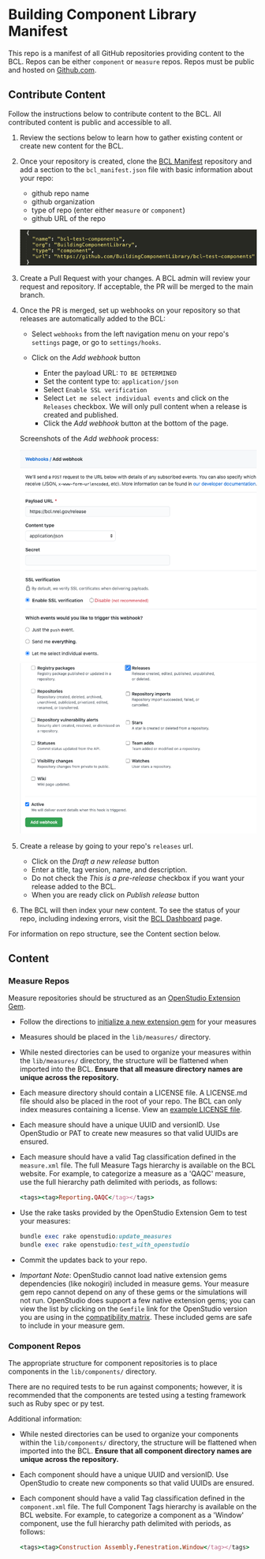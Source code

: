 # Building Component Library Manifest

This repo is a manifest of all GitHub repositories providing content to the BCL.  Repos can be either `component` or `measure` repos.  Repos must be public and hosted on [Github.com](https://github.com).

## Contribute Content

Follow the instructions below to contribute content to the BCL.  All contributed content is public and accessible to all.

1. Review the sections below to learn how to gather existing content or create new content for the BCL.

1. Once your repository is created, clone the [BCL Manifest](https://github.com/BuildingComponentLibrary/bcl-manifest) repository and add a section to the `bcl_manifest.json` file with basic information about your repo:
	- github repo name
	- github organization
	- type of repo (enter either `measure` or `component`)
	- github URL of the repo

	![example manifest](assets/manifest_example.png)

1. Create a Pull Request with your changes.  A BCL admin will review your request and repository.  If acceptable, the PR will be merged to the main branch.

1. Once the PR is merged, set up webhooks on your repository so that releases are automatically added to the BCL:
	- Select `webhooks` from the left navigation menu on your repo's `settings` page, or go to `settings/hooks`.

	- Click on the *Add webhook* button

		- Enter the payload URL: `TO BE DETERMINED`
		- Set the content type to: `application/json`
		- Select `Enable SSL verification`
		- Select `Let me select individual events` and click on the `Releases` checkbox.  We will only pull content when a release is created and published.
		- Click the *Add webhook* button at the bottom of the page.

	Screenshots of the *Add webhook* process:

	![webhook setup part 1](assets/webhook_pt1.png)
	![webhook setup part 2](assets/webhook_pt2.png)


1.  Create a release by going to your repo's `releases` url.

	- Click on the *Draft a new release* button
	- Enter a title, tag version, name, and description.
	- Do not check the *This is a pre-release* checkbox if you want your release added to the BCL.
	- When you are ready click on *Publish release* button

1.  The BCL will then index your new content.  To see the status of your repo, including indexing errors, visit the [BCL Dashboard](https://bcl.nrel.gov/dashboard) page.

For information on repo structure, see the Content section below.


## Content

### Measure Repos

Measure repositories should be structured as an [OpenStudio Extension Gem](https://github.com/NREL/openstudio-extension-gem).

- Follow the directions to [initialize a new extension gem](https://github.com/NREL/openstudio-extension-gem#initializing-a-new-extension-gem) for your measures

- Measures should be placed in the `lib/measures/` directory.

- While nested directories can be used to organize your measures within the `lib/measures/` directory, the structure will be flattened when imported into the BCL.  **Ensure that all measure directory names are unique across the repository.**

- Each measure directory should contain a LICENSE file.  A LICENSE.md file should also be placed in the root of your repo. The BCL can only index measures containing a license. View an [example LICENSE file](https://github.com/NREL/openstudio-extension-gem/blob/develop/LICENSE.md).

- Each measure should have a unique UUID and versionID. Use OpenStudio or PAT to create new measures so that valid UUIDs are ensured.

- Each measure should have a valid Tag classification defined in the `measure.xml` file.  The full Measure Tags hierarchy is available on the BCL website. For example, to categorize a measure as a 'QAQC' measure, use the full hierarchy path delimited with periods, as follows:
	```ruby
	<tags><tag>Reporting.QAQC</tag></tags>
	```


- Use the rake tasks provided by the OpenStudio Extension Gem to test your measures:
	```ruby
	bundle exec rake openstudio:update_measures
	bundle exec rake openstudio:test_with_openstudio
	```

- Commit the updates back to your repo.

- *Important Note*: OpenStudio cannot load native extension gems dependencies (like nokogiri) included in measure gems. Your measure gem repo cannot depend on any of these gems or the simulations will not run.  OpenStudio does support a few native extension gems; you can view the list by clicking on the `Gemfile` link for the OpenStudio version you are using in the [compatibility matrix](https://github.com/NREL/OpenStudio/wiki/OpenStudio-SDK-Version-Compatibility-Matrix). These included gems are safe to include in your measure gem.

### Component Repos

The appropriate structure for component repositories is to place components in the `lib/components/` directory.

There are no required tests to be run against components; however, it is recommended that the components are tested using a testing framework such as Ruby spec or py test.

Additional information:

- While nested directories can be used to organize your components within the `lib/components/` directory, the structure will be flattened when imported into the BCL.  **Ensure that all component directory names are unique across the repository.**

- Each component should have a unique UUID and versionID. Use OpenStudio to create new components so that valid UUIDs are ensured.

- Each component should have a valid Tag classification defined in the `component.xml` file. The full Component Tags hierarchy is available on the BCL website. For example, to categorize a component as a 'Window' component, use the full hierarchy path delimited with periods, as follows:
	```ruby
	<tags><tag>Construction Assembly.Fenestration.Window</tag></tags>
	```
  
